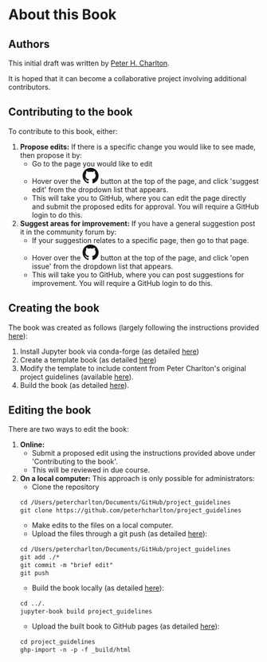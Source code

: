About this Book
=======================

## Authors

This initial draft was written by [Peter H. Charlton](https://peterhcharlton.github.io).

It is hoped that it can become a collaborative project involving additional contributors.

## Contributing to the book

To contribute to this book, either:
1. **Propose edits:** If there is a specific change you would like to see made, then propose it by:
   - Go to the page you would like to edit
   - Hover over the ![GitHub-Mark](GitHub-Mark-32px.png) button at the top of the page, and click 'suggest edit' from the dropdown list that appears.
   - This will take you to GitHub, where you can edit the page directly and submit the proposed edits for approval. You will require a GitHub login to do this.
2. **Suggest areas for improvement:** If you have a general suggestion post it in the community forum by:
   - If your suggestion relates to a specific page, then go to that page.
   - Hover over the ![GitHub-Mark](GitHub-Mark-32px.png) button at the top of the page, and click 'open issue' from the dropdown list that appears.
   - This will take you to GitHub, where you can post suggestions for improvement. You will require a GitHub login to do this.

## Creating the book

The book was created as follows (largely following the instructions provided [here](https://jupyterbook.org/start/your-first-book.html)):
1. Install Jupyter book via conda-forge (as detailed [here](https://jupyterbook.org/start/overview.html))
2. Create a template book (as detailed [here](https://jupyterbook.org/start/create.html))
3. Modify the template to include content from Peter Charlton's original project guidelines (available [here](https://peterhcharlton.github.io/info/tools/project_guidelines.html)).
4. Build the book (as detailed [here](https://jupyterbook.org/start/build.html)).

## Editing the book

There are two ways to edit the book:
1. **Online:**
   - Submit a proposed edit using the instructions provided above under 'Contributing to the book'.
   - This will be reviewed in due course.
2. **On a local computer:** This approach is only possible for administrators:
   - Clone the repository
   ```
   cd /Users/petercharlton/Documents/GitHub/project_guidelines
   git clone https://github.com/peterhcharlton/project_guidelines
   ```
   - Make edits to the files on a local computer.
   - Upload the files through a git push (as detailed [here](https://jupyterbook.org/start/publish.html#create-an-online-repository-for-your-book)):
   ```
   cd /Users/petercharlton/Documents/GitHub/project_guidelines
   git add ./*
   git commit -m "brief edit"
   git push
   
   ```
   - Build the book locally (as detailed [here](https://jupyterbook.org/start/build.html#build-your-books-html)): 
   ```
   cd ../.
   jupyter-book build project_guidelines
   ```
   - Upload the built book to GitHub pages (as detailed [here](https://jupyterbook.org/start/publish.html#publish-your-book-online-with-github-pages)):
   ```
   cd project_guidelines
   ghp-import -n -p -f _build/html
   ```